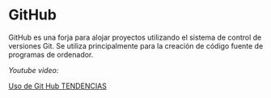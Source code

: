 # GitHub

GitHub es una forja para alojar proyectos utilizando el sistema de control de versiones Git. Se utiliza principalmente para la creación de código fuente de programas de ordenador. 

*Youtube video:*

[Uso de Git Hub TENDENCIAS](https://youtu.be/bH4YQRqk2fU)


